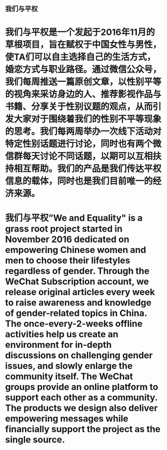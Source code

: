## 我们与平权

# 我们与平权是一个发起于2016年11月的草根项目，旨在赋权于中国女性与男性，使TA们可以自主选择自己的生活方式，婚恋方式与职业路径。通过微信公众号，我们每周推送一篇原创文章，以性别平等的视角来采访身边的人、推荐影视作品与书籍、分享关于性别议题的观点，从而引发大家对于围绕着我们的性别不平等现象的思考。我们每两周举办一次线下活动对特定性别话题进行讨论，同时也有两个微信群每天讨论不同话题，以期可以互相扶持相互帮助。我们的产品是我们传达平权信息的载体，同时也是我们目前唯一的经济来源。

# 我们与平权”We and Equality" is a grass root project started in November 2016 dedicated on empowering Chinese women and men to choose their lifestyles regardless of gender. Through the WeChat Subscription account, we release original articles every week to raise awareness and knowledge of gender-related topics in China. The once-every-2-weeks offline activities help us create an environment for in-depth discussions on challenging gender issues, and slowly enlarge the community itself. The WeChat groups provide an online platform to support each other as a community. The products we design also deliver empowering messages while financially support the project as the single source.
